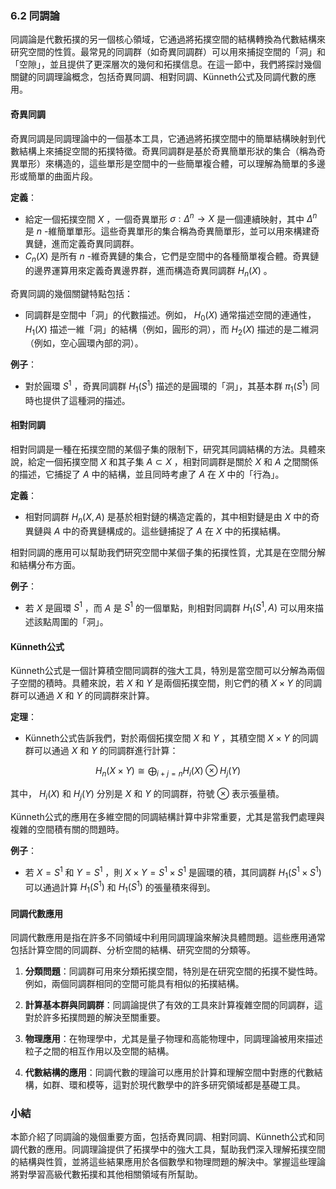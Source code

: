 ### 6.2 同調論

同調論是代數拓撲的另一個核心領域，它通過將拓撲空間的結構轉換為代數結構來研究空間的性質。最常見的同調群（如奇異同調群）可以用來捕捉空間的「洞」和「空隙」，並且提供了更深層次的幾何和拓撲信息。在這一節中，我們將探討幾個關鍵的同調理論概念，包括奇異同調、相對同調、Künneth公式及同調代數的應用。

#### 奇異同調

奇異同調是同調理論中的一個基本工具，它通過將拓撲空間中的簡單結構映射到代數結構上來捕捉空間的拓撲特徵。奇異同調群是基於奇異簡單形狀的集合（稱為奇異單形）來構造的，這些單形是空間中的一些簡單複合體，可以理解為簡單的多邊形或簡單的曲面片段。

**定義**：
- 給定一個拓撲空間  $`X`$ ，一個奇異單形  $`\sigma: \Delta^n \to X`$  是一個連續映射，其中  $`\Delta^n`$  是  $`n`$ -維簡單單形。這些奇異單形的集合稱為奇異簡單形，並可以用來構建奇異鏈，進而定義奇異同調群。
-  $`C_n(X)`$  是所有  $`n`$ -維奇異鏈的集合，它們是空間中的各種簡單複合體。奇異鏈的邊界運算用來定義奇異邊界群，進而構造奇異同調群  $`H_n(X)`$ 。

奇異同調的幾個關鍵特點包括：
- 同調群是空間中「洞」的代數描述。例如， $`H_0(X)`$  通常描述空間的連通性， $`H_1(X)`$  描述一維「洞」的結構（例如，圓形的洞），而  $`H_2(X)`$  描述的是二維洞（例如，空心圓環內部的洞）。

**例子**：
- 對於圓環  $`S^1`$ ，奇異同調群  $`H_1(S^1)`$  描述的是圓環的「洞」，其基本群  $`\pi_1(S^1)`$  同時也提供了這種洞的描述。

#### 相對同調

相對同調是一種在拓撲空間的某個子集的限制下，研究其同調結構的方法。具體來說，給定一個拓撲空間  $`X`$  和其子集  $`A \subset X`$ ，相對同調群是關於  $`X`$  和  $`A`$  之間關係的描述，它捕捉了  $`A`$  中的結構，並且同時考慮了  $`A`$  在  $`X`$  中的「行為」。

**定義**：
- 相對同調群  $`H_n(X, A)`$  是基於相對鏈的構造定義的，其中相對鏈是由  $`X`$  中的奇異鏈與  $`A`$  中的奇異鏈構成的。這些鏈捕捉了  $`A`$  在  $`X`$  中的拓撲結構。

相對同調的應用可以幫助我們研究空間中某個子集的拓撲性質，尤其是在空間分解和結構分布方面。

**例子**：
- 若  $`X`$  是圓環  $`S^1`$ ，而  $`A`$  是  $`S^1`$  的一個單點，則相對同調群  $`H_1(S^1, A)`$  可以用來描述該點周圍的「洞」。

#### Künneth公式

Künneth公式是一個計算積空間同調群的強大工具，特別是當空間可以分解為兩個子空間的積時。具體來說，若  $`X`$  和  $`Y`$  是兩個拓撲空間，則它們的積  $`X \times Y`$  的同調群可以通過  $`X`$  和  $`Y`$  的同調群來計算。

**定理**：
- Künneth公式告訴我們，對於兩個拓撲空間  $`X`$  和  $`Y`$ ，其積空間  $`X \times Y`$  的同調群可以通過  $`X`$  和  $`Y`$  的同調群進行計算：

  
```math
H_n(X \times Y) \cong \bigoplus_{i+j=n} H_i(X) \otimes H_j(Y)
```

  
  其中， $`H_i(X)`$  和  $`H_j(Y)`$  分別是  $`X`$  和  $`Y`$  的同調群，符號  $`\otimes`$  表示張量積。

Künneth公式的應用在多維空間的同調結構計算中非常重要，尤其是當我們處理與複雜的空間積有關的問題時。

**例子**：
- 若  $`X = S^1`$  和  $`Y = S^1`$ ，則  $`X \times Y = S^1 \times S^1`$  是圓環的積，其同調群  $`H_1(S^1 \times S^1)`$  可以通過計算  $`H_1(S^1)`$  和  $`H_1(S^1)`$  的張量積來得到。

#### 同調代數應用

同調代數應用是指在許多不同領域中利用同調理論來解決具體問題。這些應用通常包括計算空間的同調群、分析空間的結構、研究空間的分類等。

1. **分類問題**：同調群可用來分類拓撲空間，特別是在研究空間的拓撲不變性時。例如，兩個同調群相同的空間可能具有相似的拓撲結構。
   
2. **計算基本群與同調群**：同調論提供了有效的工具來計算複雜空間的同調群，這對於許多拓撲問題的解決至關重要。

3. **物理應用**：在物理學中，尤其是量子物理和高能物理中，同調理論被用來描述粒子之間的相互作用以及空間的結構。

4. **代數結構的應用**：同調代數的理論可以應用於計算和理解空間中對應的代數結構，如群、環和模等，這對於現代數學中的許多研究領域都是基礎工具。

### 小結

本節介紹了同調論的幾個重要方面，包括奇異同調、相對同調、Künneth公式和同調代數的應用。同調理論提供了拓撲學中的強大工具，幫助我們深入理解拓撲空間的結構與性質，並將這些結果應用於各個數學和物理問題的解決中。掌握這些理論將對學習高級代數拓撲和其他相關領域有所幫助。
